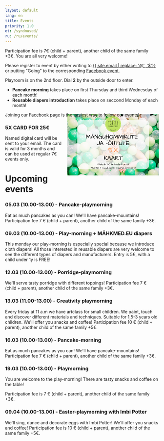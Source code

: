 ```yaml
---
layout: default
lang: en
title: Events
priority: 1.0
et: /syndmused/
ru: /ru/events/
---
```


Participation fee is 7€ (child + parent), another child of the same family +3€. You are all very welcome!

Please register to event by either writing to [{{ site.email | replace: '@', '$'}}](mailto) or putting "Going" to the corresponding [Facebook event](https://www.facebook.com/pg/Torelamangutuba/events/).

Playroom is on the 2nd floor. Dial **2** by the outside door to enter. 

 * **Pancake morning** takes place on first Thursday and third Wednesday of each month!
 * **Reusable diapers introduction** takes place on seccond Monday of each month!

Joining our [Facebook page](https://www.facebook.com/Torelamangutuba/events/) is the easiest way to follow our events! 

### 5X CARD FOR 25€

<img alt="5x card" src="../../syndmused/5x-kaart.png" height="200" style="float: right; margin-top: -5em; margin-left: 1em">

Named digital card will be sent to your email. The card is valid for 3 months and can be used at regular 7€ events only.

# Upcoming events


### 05.03 (10.00-13.00) - Pancake-playmorning
Eat as much pancakes as you can! We'll have pancake-mountains!
Participation fee 7 € (child + parent), another child of the same family +3€.


### 09.03 (10.00-13.00) - Play-morning + MÄHKMED.EU diapers
This monday our play-morning is especially special because we introduce cloth diapers! All those interested in reusable diapers are very welcome to see the different types of diapers and manufacturers. 
Entry is 5€, with a child under 1y is FREE!


### 12.03 (10.00-13.00) - Porridge-playmorning
We'll serve tasty porridge with different toppings! 
Participation fee 7 € (child + parent), another child of the same family +3€.


### 13.03 (11.00-13.00) - Creativity playmorning
Every friday at 11 a.m we have artclass for small children. We paint, touch and discover different materials and techniques.
Suitable for 1,5-3 years old children. 
We'll offer you snacks and coffee!
Participation fee 10 € (child + parent), another child of the same family +5€.


### 16.03 (10.00-13.00) - Pancake-morning
Eat as much pancakes as you can! We'll have pancake-mountains!
Participation fee 7 € (child + parent), another child of the same family +3€.


### 19.03 (10.00-13.00) - Playmorning
You are welcome to the play-morning!
There are tasty snacks and coffee on the table! 

Participation fee is 7 € (child + parent), another child of the same family +3€.


### 09.04 (10.00-13.00) - Easter-playmorning with Imbi Potter
We'll sing, dance and decorate eggs with Imbi Potter!
We'll offer you snacks and coffee!
Participation fee is 10 € (child + parent), another child of the same family +5€.

